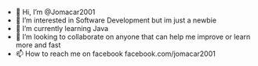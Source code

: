 - 👋 Hi, I’m @Jomacar2001
- 👀 I’m interested in Software Development but im just a newbie
- 🌱 I’m currently learning Java
- 💞️ I’m looking to collaborate on anyone that can help me improve or learn more and fast
- 📫 How to reach me on facebook facebook.com/jomacar2001

<!---
Jomacar2001/Jomacar2001 is a ✨ special ✨ repository because its `README.md` (this file) appears on your GitHub profile.
You can click the Preview link to take a look at your changes.
--->
